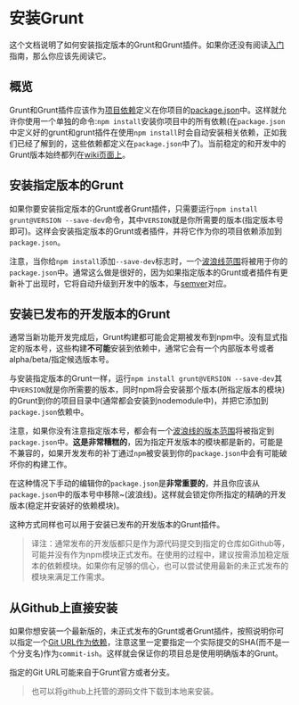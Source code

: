 # 安装Grunt

这个文档说明了如何安装指定版本的Grunt和Grunt插件。如果你还没有阅读[入门](getting-started.html)指南，那么你应该先阅读它。

## 概览

Grunt和Grunt插件应该作为[项目依赖](https://npmjs.org/doc/json.html#devDependencies)定义在你项目的[package.json](https://npmjs.org/doc/json.html)中。这样就允许你使用一个单独的命令:`npm install`安装你项目中的所有依赖(在`package.json`中定义好的grunt和grunt插件在使用`npm install`时会自动安装相关依赖，正如我们已经了解到的，这些依赖都定义在`package.json`中了)。当前稳定的和开发中的Grunt版本始终都列在[wiki页面上](https://github.com/gruntjs/grunt/wiki/)。

## 安装指定版本的Grunt

如果你要安装指定版本的Grunt或者Grunt插件，只需要运行`npm install grunt@VERSION --save-dev`命令，其中`VERSION`就是你所需要的版本(指定版本号即可)。这样会安装指定版本的Grunt或者插件，并将它作为你的项目依赖添加到`package.json`。

注意，当你给`npm install`添加`--save-dev`标志时，一个[波浪线范围](https://npmjs.org/doc/json.html#Tilde-Version-Ranges)将被用于你的`package.json`中。通常这么做是很好的，因为如果指定版本的Grunt或者插件有更新补丁出现时，它将自动升级到开发中的版本，与[semver](http://semver.org/)对应。

## 安装已发布的开发版本的Grunt

通常当新功能开发完成后，Grunt构建都可能会定期被发布到npm中。没有显式指定的版本号，这些构建**不可能**安装到依赖中，通常它会有一个内部版本号或者alpha/beta/指定候选版本号。

与安装指定版本的Grunt一样，运行`npm install grunt@VERSION --save-dev`其中`VERSION`就是你所需要的版本，同时npm将会安装那个版本(所指定版本的模块)的Grunt到你的项目目录中(通常都会安装到nodemodule中)，并把它添加到`package.json`依赖中。

注意，如果你没有注意指定版本号，都会有一个[波浪线的版本范围](https://npmjs.org/doc/json.html#Tilde-Version-Ranges)将被指定到`package.json`中。**这是非常糟糕的**，因为指定开发版本的模块都是新的，可能是不兼容的，如果开发发布的补丁通过`npm`被安装到你的`package.json`中会有可能破坏你的构建工作。

在这种情况下手动的编辑你的`package.json`是**非常重要的**，并且你应该从`package.json`中的版本号中移除~(波浪线)。这样就会锁定你所指定的精确的开发版本(稳定并安装好的依赖模块)。

这种方式同样也可以用于安装已发布的开发版本的Grunt插件。

> 译注：通常发布的开发版都只是作为源代码提交到指定的仓库如Github等，可能并没有作为npm模块正式发布。在使用的过程中，建议按需添加稳定版本的依赖模块。如果你有足够的信心，也可以尝试使用最新的未正式发布的模块来满足工作需求。

## 从Github上直接安装

如果你想安装一个最新版的，未正式发布的Grunt或者Grunt插件，按照说明你可以指定一个[Git URL作为依赖](https://npmjs.org/doc/json.html#Git-URLs-as-Dependencies)，注意这里一定要指定一个实际提交的SHA(而不是一个分支名)作为`commit-ish`。这样就会保证你的项目总是使用明确版本的Grunt。

指定的Git URL可能来自于Grunt官方或者分支。

> 也可以将github上托管的源码文件下载到本地来安装。
